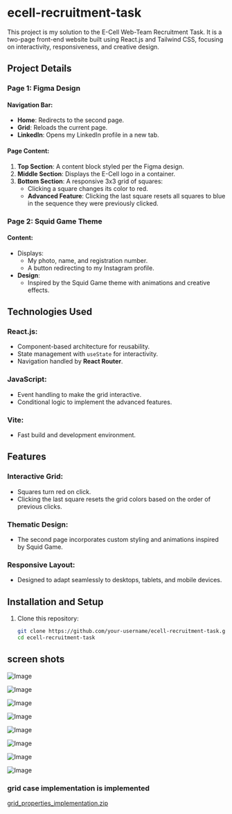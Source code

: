 # ecell-recruitment-task

This project is my solution to the E-Cell Web-Team Recruitment Task. It is a two-page front-end website built using React.js and Tailwind CSS, focusing on interactivity, responsiveness, and creative design.

## Project Details

### Page 1: Figma Design

#### Navigation Bar:
- **Home**: Redirects to the second page.
- **Grid**: Reloads the current page.
- **LinkedIn**: Opens my LinkedIn profile in a new tab.

#### Page Content:
1. **Top Section**: A content block styled per the Figma design.
2. **Middle Section**: Displays the E-Cell logo in a container.
3. **Bottom Section**: A responsive 3x3 grid of squares:
   - Clicking a square changes its color to red.
   - **Advanced Feature**: Clicking the last square resets all squares to blue in the sequence they were previously clicked.

### Page 2: Squid Game Theme

#### Content:
- Displays:
  - My photo, name, and registration number.
  - A button redirecting to my Instagram profile.
- **Design**:
  - Inspired by the Squid Game theme with animations and creative effects.

## Technologies Used

### React.js:
- Component-based architecture for reusability.
- State management with `useState` for interactivity.
- Navigation handled by **React Router**.

### JavaScript:
- Event handling to make the grid interactive.
- Conditional logic to implement the advanced features.

### Vite:
- Fast build and development environment.

## Features

### Interactive Grid:
- Squares turn red on click.
- Clicking the last square resets the grid colors based on the order of previous clicks.

### Thematic Design:
- The second page incorporates custom styling and animations inspired by Squid Game.

### Responsive Layout:
- Designed to adapt seamlessly to desktops, tablets, and mobile devices.

## Installation and Setup

1. Clone this repository:
   ```bash
   git clone https://github.com/your-username/ecell-recruitment-task.git
   cd ecell-recruitment-task
## screen shots
![Image](https://github.com/user-attachments/assets/35be9540-80db-4d6b-bcf5-6baa2df281ea)

![Image](https://github.com/user-attachments/assets/8f4f5601-45ed-470c-a4ac-5ce0b6a92809)

![Image](https://github.com/user-attachments/assets/81f20f82-ed0f-45c6-871d-81b7c6a94dec)

![Image](https://github.com/user-attachments/assets/1a2a100d-6673-4177-b5b9-202fc6a8a9f3)  

![Image](https://github.com/user-attachments/assets/ed9fafe3-a952-459a-8165-b7cc3fc21f68)

![Image](https://github.com/user-attachments/assets/af40265e-1371-42c7-8c3d-bd3cb3363546)

![Image](https://github.com/user-attachments/assets/7568894e-acc7-4da8-b590-0d97ea36a7a7)

![Image](https://github.com/user-attachments/assets/d0ef198a-66a7-4e3b-b985-4d8f6aced7dc)
### grid case implementation is implemented

[grid_properties_implementation.zip](https://github.com/user-attachments/files/18521799/grid_properties_implementation.zip)
